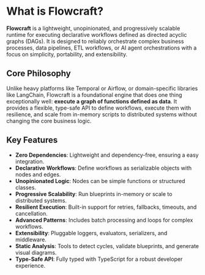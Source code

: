 # What is Flowcraft?

**Flowcraft** is a lightweight, unopinionated, and progressively scalable runtime for executing declarative workflows defined as directed acyclic graphs (DAGs). It is designed to reliably orchestrate complex business processes, data pipelines, ETL workflows, or AI agent orchestrations with a focus on simplicity, portability, and extensibility.

## Core Philosophy

Unlike heavy platforms like Temporal or Airflow, or domain-specific libraries like LangChain, Flowcraft is a foundational engine that does one thing exceptionally well: **execute a graph of functions defined as data**. It provides a flexible, type-safe API to define workflows, execute them with resilience, and scale from in-memory scripts to distributed systems without changing the core business logic.

## Key Features

-   **Zero Dependencies**: Lightweight and dependency-free, ensuring a easy integration.
-   **Declarative Workflows**: Define workflows as serializable objects with nodes and edges.
-   **Unopinionated Logic**: Nodes can be simple functions or structured classes.
-   **Progressive Scalability**: Run blueprints in-memory or scale to distributed systems.
-   **Resilient Execution**: Built-in support for retries, fallbacks, timeouts, and cancellation.
-   **Advanced Patterns**: Includes batch processing and loops for complex workflows.
-   **Extensibility**: Pluggable loggers, evaluators, serializers, and middleware.
-   **Static Analysis**: Tools to detect cycles, validate blueprints, and generate visual diagrams.
-   **Type-Safe API**: Fully typed with TypeScript for a robust developer experience.
